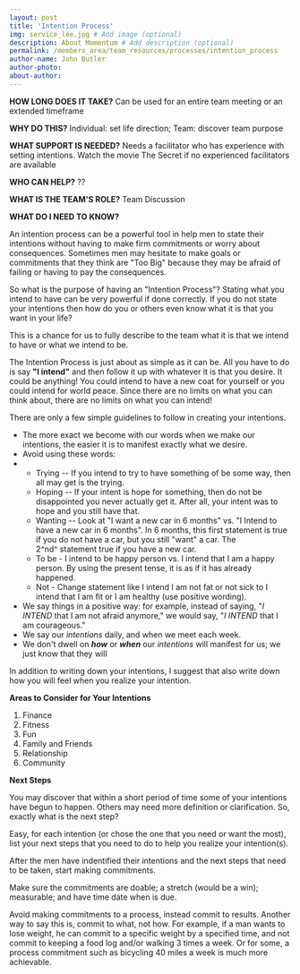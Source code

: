 ```yaml
---
layout: post
title: 'Intention Process'
img: service_lee.jpg # Add image (optional)
description: About Momentum # Add description (optional)
permalink: /members_area/team_resources/processes/intention_process
author-name: John Butler
author-photo: 
about-author: 
---
```


**HOW LONG DOES IT TAKE?** Can be used for an entire team meeting or an extended timeframe

**WHY DO THIS?** Individual: set life direction; Team: discover team purpose

**WHAT SUPPORT IS NEEDED?** Needs a facilitator who has experience with setting intentions. Watch the movie The Secret if no experienced facilitators are available

**WHO CAN HELP?** ??

**WHAT IS THE TEAM'S ROLE?** Team Discussion

**WHAT DO I NEED TO KNOW?**

An intention process can be a powerful tool in help men to state their intentions without having to make firm commitments or worry about consequences. Sometimes men may hesitate to make goals or commitments that they think are "Too Big" because they may be afraid of failing or having to pay the consequences.

So what is the purpose of having an "Intention Process"? Stating what you intend to have can be very powerful if done correctly. If you do not state your intentions then how do you or others even know what it is that you want in your life?

This is a chance for us to fully describe to the team what it is that we intend to have or what we intend to be.

The Intention Process is just about as simple as it can be. All you have to do is say **"I intend"** and then follow it up with whatever it is that you desire. It could be anything! You could intend to have a new coat for yourself or you could intend for world peace. Since there are no limits on what you can think about, there are no limits on what you can intend!

There are only a few simple guidelines to follow in creating your intentions.

-   The more exact we become with our words when we make our intentions, the easier it is to manifest exactly what we desire.
-   Avoid using these words:
-   -   Trying -- If you intend to try to have something of be some way, then all may get is the trying.
    -   Hoping -- If your intent is hope for something, then do not be disappointed you never actually get it. After all, your intent was to hope and you still have that.
    -   Wanting -- Look at "I want a new car in 6 months" vs. "I Intend to have a new car in 6 months". In 6 months, this first statement is true if you do not have a car, but you still "want" a car. The 2^nd^ statement true if you have a new car.
    -   To be - I intend to be happy person vs. I intend that I am a happy person. By using the present tense, it is as if it has already happened.
    -   Not - Change statement like I intend I am not fat or not sick to I intend that I am fit or I am healthy (use positive wording).
-   We say things in a positive way: for example, instead of saying, "*I INTEND* that I am not afraid anymore," we would say, "*I INTEND* that I am courageous."
-   We say our *intentions* daily, and when we meet each week.
-   We don't dwell on ***how*** or ***when*** our *intentions* will manifest for us; we just know that they will

In addition to writing down your intentions, I suggest that also write down how you will feel when you realize your intention.

**Areas to Consider for Your Intentions**

1.  Finance
2.  Fitness
3.  Fun
4.  Family and Friends
5.  Relationship
6.  Community

**Next Steps**

You may discover that within a short period of time some of your intentions have begun to happen. Others may need more definition or clarification. So, exactly what is the next step?

Easy, for each intention (or chose the one that you need or want the most), list your next steps that you need to do to help you realize your intention(s).

After the men have indentified their intentions and the next steps that need to be taken, start making commitments.

Make sure the commitments are doable; a stretch (would be a win); measurable; and have time date when is due.

Avoid making commitments to a process, instead commit to results. Another way to say this is, commit to what, not how. For example, if a man wants to lose weight, he can commit to a specific weight by a specified time, and not commit to keeping a food log and/or walking 3 times a week. Or for some, a process commitment such as bicycling 40 miles a week is much more achievable.
